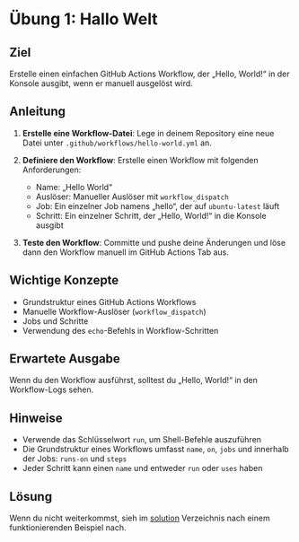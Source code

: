 # Übung 1: Hallo Welt

## Ziel
Erstelle einen einfachen GitHub Actions Workflow, der „Hello, World!“ in der Konsole ausgibt, wenn er manuell ausgelöst wird.

## Anleitung

1. **Erstelle eine Workflow-Datei**: Lege in deinem Repository eine neue Datei unter `.github/workflows/hello-world.yml` an.

2. **Definiere den Workflow**: Erstelle einen Workflow mit folgenden Anforderungen:
   - Name: „Hello World“
   - Auslöser: Manueller Auslöser mit `workflow_dispatch`
   - Job: Ein einzelner Job namens „hello“, der auf `ubuntu-latest` läuft
   - Schritt: Ein einzelner Schritt, der „Hello, World!“ in die Konsole ausgibt

3. **Teste den Workflow**: Committe und pushe deine Änderungen und löse dann den Workflow manuell im GitHub Actions Tab aus.

## Wichtige Konzepte
- Grundstruktur eines GitHub Actions Workflows
- Manuelle Workflow-Auslöser (`workflow_dispatch`)
- Jobs und Schritte
- Verwendung des `echo`-Befehls in Workflow-Schritten

## Erwartete Ausgabe
Wenn du den Workflow ausführst, solltest du „Hello, World!“ in den Workflow-Logs sehen.

## Hinweise
- Verwende das Schlüsselwort `run`, um Shell-Befehle auszuführen
- Die Grundstruktur eines Workflows umfasst `name`, `on`, `jobs` und innerhalb der Jobs: `runs-on` und `steps`
- Jeder Schritt kann einen `name` und entweder `run` oder `uses` haben

## Lösung
Wenn du nicht weiterkommst, sieh im [solution](../../solutions/01-hello-world/) Verzeichnis nach einem funktionierenden Beispiel nach.
